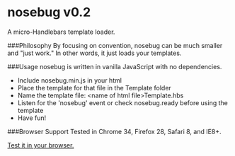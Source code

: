 nosebug v0.2
=========

A micro-Handlebars template loader.

###Philosophy
By focusing on convention, nosebug can be much smaller and "just work." In other words, it just loads your templates.

###Usage
nosebug is written in vanilla JavaScript with no dependencies. 

- Include nosebug.min.js in your html
- Place the template for that file in the Template folder
- Name the template file: &lt;name of html file&gt;Template.hbs
- Listen for the 'nosebug' event or check nosebug.ready before using the template
- Have fun!

###Browser Support
Tested in Chrome 34, Firefox 28, Safari 8, and IE8+.

[Test it in your browser.](http://ryanmurakami.github.io/nosebug/test.html)
